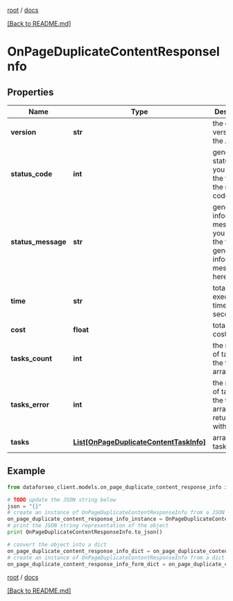 [root](./../ "root") / [docs](./ "docs")

[[Back to README.md]](./../README.md "[Back to README.md]")

# OnPageDuplicateContentResponseInfo

## Properties

Name | Type | Description | Notes
------------ | ------------- | ------------- | -------------
**version** | **str** | the current version of the API | [optional]
**status_code** | **int** | general status code you can find the full list of the response codes here | [optional]
**status_message** | **str** | general informational message you can find the full list of general informational messages here | [optional]
**time** | **str** | total execution time, seconds | [optional]
**cost** | **float** | total tasks cost, USD | [optional]
**tasks_count** | **int** | the number of tasks in the tasks array | [optional]
**tasks_error** | **int** | the number of tasks in the tasks array returned with an error | [optional]
**tasks** | [**List[OnPageDuplicateContentTaskInfo]**](OnPageDuplicateContentTaskInfo.md) | array of tasks | [optional]

## Example

```python
from dataforseo_client.models.on_page_duplicate_content_response_info import OnPageDuplicateContentResponseInfo

# TODO update the JSON string below
json = "{}"
# create an instance of OnPageDuplicateContentResponseInfo from a JSON string
on_page_duplicate_content_response_info_instance = OnPageDuplicateContentResponseInfo.from_json(json)
# print the JSON string representation of the object
print OnPageDuplicateContentResponseInfo.to_json()

# convert the object into a dict
on_page_duplicate_content_response_info_dict = on_page_duplicate_content_response_info_instance.to_dict()
# create an instance of OnPageDuplicateContentResponseInfo from a dict
on_page_duplicate_content_response_info_form_dict = on_page_duplicate_content_response_info.from_dict(on_page_duplicate_content_response_info_dict)
```

  

[root](./../ "root") / [docs](./ "docs")

[[Back to README.md]](./../README.md "[Back to README.md]")